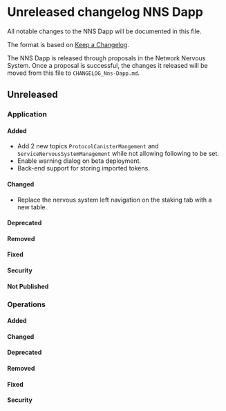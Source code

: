 
# Unreleased changelog NNS Dapp

All notable changes to the NNS Dapp will be documented in this file.

The format is based on [Keep a Changelog](https://keepachangelog.com/en/1.0.0/).

The NNS Dapp is released through proposals in the Network Nervous System. Once a
proposal is successful, the changes it released will be moved from this file to
`CHANGELOG_Nns-Dapp.md`.

## Unreleased

### Application

#### Added

* Add 2 new topics `ProtocolCanisterMangement` and `ServiceNervousSystemManagement` while not allowing following to be set.
* Enable warning dialog on beta deployment.
* Back-end support for storing imported tokens.

#### Changed

* Replace the nervous system left navigation on the staking tab with a new table.

#### Deprecated

#### Removed

#### Fixed

#### Security

#### Not Published

### Operations

#### Added

#### Changed

#### Deprecated

#### Removed

#### Fixed

#### Security
